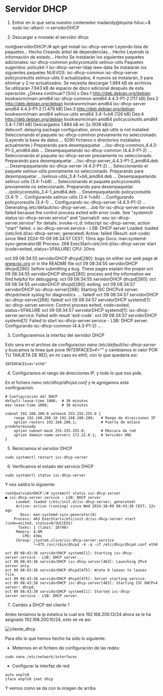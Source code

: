 # Servidor DHCP

1. Entrar en lo que seria nuestro contenedor
madandy@toyota-hilux:~$ sudo lxc-attach -n servidorDHCP

2. Descargar e nnstalar el servidor dhcp:

root@servidorDHCP:/# apt-get install isc-dhcp-server
Leyendo lista de paquetes... Hecho
Creando árbol de dependencias... Hecho
Leyendo la información de estado... Hecho
Se instalarán los siguientes paquetes adicionales:
  isc-dhcp-common policycoreutils selinux-utils
Paquetes sugeridos:
  policykit-1 isc-dhcp-server-ldap ieee-data
Se instalarán los siguientes paquetes NUEVOS:
  isc-dhcp-common isc-dhcp-server policycoreutils selinux-utils
0 actualizados, 4 nuevos se instalarán, 0 para eliminar y 2 no actualizados.
Se necesita descargar 1.884 kB de archivos.
Se utilizarán 7.943 kB de espacio de disco adicional después de esta operación.
¿Desea continuar? [S/n] s
Des:1 http://deb.debian.org/debian bookworm/main amd64 isc-dhcp-common amd64 4.4.3-P1-2 [117 kB]
Des:2 http://deb.debian.org/debian bookworm/main amd64 isc-dhcp-server amd64 4.4.3-P1-2 [1.479 kB]
Des:3 http://deb.debian.org/debian bookworm/main amd64 selinux-utils amd64 3.4-1+b6 [126 kB]
Des:4 http://deb.debian.org/debian bookworm/main amd64 policycoreutils amd64 3.4-1 [161 kB]
Descargados 1.884 kB en 2s (938 kB/s)    
debconf: delaying package configuration, since apt-utils is not installed
Seleccionando el paquete isc-dhcp-common previamente no seleccionado.
(Leyendo la base de datos ... 9290 ficheros o directorios instalados actualmente.)
Preparando para desempaquetar .../isc-dhcp-common_4.4.3-P1-2_amd64.deb ...
Desempaquetando isc-dhcp-common (4.4.3-P1-2) ...
Seleccionando el paquete isc-dhcp-server previamente no seleccionado.
Preparando para desempaquetar .../isc-dhcp-server_4.4.3-P1-2_amd64.deb ...
Desempaquetando isc-dhcp-server (4.4.3-P1-2) ...
Seleccionando el paquete selinux-utils previamente no seleccionado.
Preparando para desempaquetar .../selinux-utils_3.4-1+b6_amd64.deb ...
Desempaquetando selinux-utils (3.4-1+b6) ...
Seleccionando el paquete policycoreutils previamente no seleccionado.
Preparando para desempaquetar .../policycoreutils_3.4-1_amd64.deb ...
Desempaquetando policycoreutils (3.4-1) ...
Configurando selinux-utils (3.4-1+b6) ...
Configurando policycoreutils (3.4-1) ...
Configurando isc-dhcp-server (4.4.3-P1-2) ...
Generating /etc/default/isc-dhcp-server...
Job for isc-dhcp-server.service failed because the control process exited with error code.
See "systemctl status isc-dhcp-server.service" and "journalctl -xeu isc-dhcp-server.service" for details.
invoke-rc.d: initscript isc-dhcp-server, action "start" failed.
× isc-dhcp-server.service - LSB: DHCP server
     Loaded: loaded (/etc/init.d/isc-dhcp-server; generated)
     Active: failed (Result: exit-code) since Wed 2024-10-09 08:34:57 CEST; 13ms ago
       Docs: man:systemd-sysv-generator(8)
    Process: 268 ExecStart=/etc/init.d/isc-dhcp-server start (code=exited, status=1/FAILURE)
        CPU: 20ms

oct 09 08:34:55 servidorDHCP dhcpd[280]: bugs on either our web page at www.isc.org or in the README file
oct 09 08:34:55 servidorDHCP dhcpd[280]: before submitting a bug.  These pages explain the proper
oct 09 08:34:55 servidorDHCP dhcpd[280]: process and the information we find helpful for debugging.
oct 09 08:34:55 servidorDHCP dhcpd[280]: 
oct 09 08:34:55 servidorDHCP dhcpd[280]: exiting.
oct 09 08:34:57 servidorDHCP isc-dhcp-server[268]: Starting ISC DHCPv4 server: dhcpdcheck syslog for diagnostics. ... failed!
oct 09 08:34:57 servidorDHCP isc-dhcp-server[268]:  failed!
oct 09 08:34:57 servidorDHCP systemd[1]: isc-dhcp-server.service: Control process exited, code=exited, status=1/FAILURE
oct 09 08:34:57 servidorDHCP systemd[1]: isc-dhcp-server.service: Failed with result 'exit-code'.
oct 09 08:34:57 servidorDHCP systemd[1]: Failed to start isc-dhcp-server.service - LSB: DHCP server.
Configurando isc-dhcp-common (4.4.3-P1-2) ...

 
3. Configuraremos la interfaz del servidor DHCP
   
Esto sera en el archivo de configuracion *nano /etc/default/isc-dhcp-server* y buscamos la linea que pone *INTERFACESv4=""* y cambiamos el valor POR TU TARJETA DE RED, en mi caso es eth0, con lo que quedaria asi:

```INTERFACESv4="eth0"```

4. Configuramos el rango de direcciones IP, y todo lo que nos pide.

En el fichero *nano /etc/dhcp/dhcpd.conf* y le agregamos esta confirguacion:

```
# Configuración del DHCP
default-lease-time 1800;  # 30 minutos
max-lease-time 1800;      # 30 minutos

subnet 192.168.200.0 netmask 255.255.255.0 {
    range 192.168.200.10 192.168.200.200;   # Rango de direcciones IP
    option routers 192.168.200.1;           # Puerta de enlace predeterminada
    option subnet-mask 255.255.255.0;       # Máscara de red
    option domain-name-servers 172.22.0.1;  # Servidor DNS
}
```

5. Reiniciamos el servidor DHCP

```sudo systemctl restart isc-dhcp-server```

6. Verificamos el estado del servicio DHCP

```sudo systemctl status isc-dhcp-server```

Y nos saldra lo siguiente:

```
root@servidorDHCP:/# systemctl status isc-dhcp-server
● isc-dhcp-server.service - LSB: DHCP server
     Loaded: loaded (/etc/init.d/isc-dhcp-server; generated)
     Active: active (running) since Wed 2024-10-09 08:43:38 CEST; 12s ago
       Docs: man:systemd-sysv-generator(8)
    Process: 463 ExecStart=/etc/init.d/isc-dhcp-server start (code=exited, status=0/SUCCESS)
      Tasks: 1 (limit: 18748)
     Memory: 4.6M
        CPU: 43ms
     CGroup: /system.slice/isc-dhcp-server.service
             └─475 /usr/sbin/dhcpd -4 -q -cf /etc/dhcp/dhcpd.conf eth0

oct 09 08:43:36 servidorDHCP systemd[1]: Starting isc-dhcp-server.service - LSB: DHCP server...
oct 09 08:43:36 servidorDHCP isc-dhcp-server[463]: Launching IPv4 server only.
oct 09 08:43:36 servidorDHCP dhcpd[475]: Wrote 0 leases to leases file.
oct 09 08:43:36 servidorDHCP dhcpd[475]: Server starting service.
oct 09 08:43:38 servidorDHCP isc-dhcp-server[463]: Starting ISC DHCPv4 server: dhcpd.
oct 09 08:43:38 servidorDHCP systemd[1]: Started isc-dhcp-server.service - LSB: DHCP server.

```
7. Cambio a DHCP del cliente 1

Antes teniamos la ip estatica la cual era 192.168.200.13/24 ahora se le ha asignado 192.168.200.10/24, esto se ve asi:

![cliente_dhcp](img/dhcp-client1.png)

Para ello lo que hemos hecho ha sido lo siguiente:

- Meternos en el fichero de configuración de las redes:

```sudo nano /etc/network/interfaces```

- Configurar la interfaz de red:

```
auto enp7s0
iface enp7s0 inet dhcp
```

Y vemos como se da con la imagen de arriba